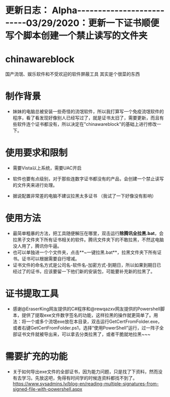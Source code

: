 # 更新日志： Alpha--------------------------03/29/2020：更新一下证书顺便写个脚本创建一个禁止读写的文件夹



# chinawareblock
国产流氓、娱乐软件和不受欢迎的软件屏蔽工具
其实是个很菜的东西


# 制作背景
* 妹妹的电脑总被安装一些奇怪的流氓软件，所以我打算写一个免疫流氓软件的程序，看了看发现好像别人已经写过了，就是证书太旧了，需要更新，而且有些软件连个证书都没有，所以决定在"chinawareblock"的基础上进行修改一下。


# 使用要求和限制

* 需要Vista以上系统，需要UAC开启
* 软件也要有点级别，对于那些连数字证书都没有的产品，会创建一个禁止读写的文件夹来进行处理。

* 据说配置非常差的电脑不建议拉黑太多证书 （我试了一下好像没有影响）

# 使用方法

* 最简单粗暴的方法，把工具随便解压在哪里，双击运行**除腾讯全拉黑.bat**，会拉黑子文件夹下所有证书相关的软件。腾讯文件夹下的不敢拉黑，不然这电脑没人用了，腾讯你牛逼。
* 也可以单独进一个个文件夹，点击**~一键拉黑.bat**，拉黑文件夹下所有证书。证书可以根据需要自行增减。
* 证书文件的命名方式是公司名-软件名-加密方式-到期日，所以如果到期日已经过了的证书，应该要留一下他们新的安装包，可能要补充新的拉黑了。

# 证书提取工具
* 感谢@EraserKing网友提供的C#程序和@rewqazxv网友提供的Powershell脚本，提供了提取exe文件数字签名的功能，这样拉黑的操作就更简单了。用法：将一个或多个流氓exe放在本目录，双击运行GetCertFromFolder.exe，或者右键GetCertFromFolder.ps1，选择“使用PowerShell”运行，过一阵子全部证书文件就被导出来，可以拿去分类拉黑了，或者干脆就地拉黑~~~

# 需要扩充的功能
* 关于如何导出exe文件的全部证书，因为能力问题，只是找了下资料，然而没有去学习。先放这吧，免得有时间学的时候连资料都找不到了。https://www.sysadmins.lv/blog-en/reading-multiple-signatures-from-signed-file-with-powershell.aspx
